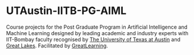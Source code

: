 # UTAustin-IITB-PG-AIML
Course projects for the Post Graduate Program in Artificial Intelligence and Machine Learning designed by leading academic and industry experts with IIT-Bombay faculty recognised by [The University of Texas at Austin](https://www.mccombs.utexas.edu/execed/take-a-class/greatlearning) and [Great Lakes](https://www.greatlakes.edu.in/e-learning-programs/). Facilitated by [GreatLearning](https://www.greatlearning.in/pg-program-artificial-intelligence-course).
